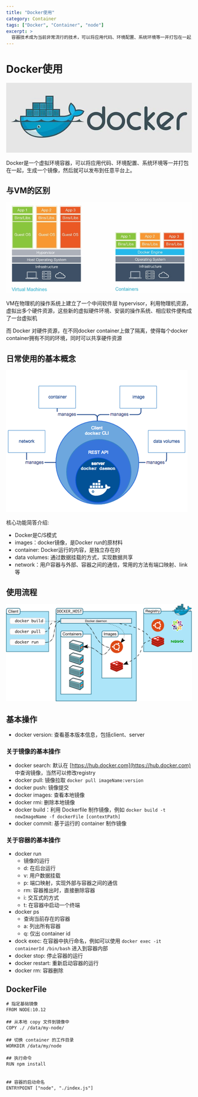 ```yaml
---
title: "Docker使用"
category: Container
tags: ["Docker", "Container", "node"]
excerpt: >
  容器技术成为当前非常流行的技术，可以将应用代码、环境配置、系统环境等一并打包在一起，生成一个镜像，然后就可以发布到任意平台上。
---
```


# Docker使用

![](../img/docker/logo.jpg)

Docker是一个虚拟环境容器，可以将应用代码、环境配置、系统环境等一并打包在一起，生成一个镜像，然后就可以发布到任意平台上。

## 与VM的区别

![](../img/docker/diff-vm.jpg)

VM在物理机的操作系统上建立了一个中间软件层 hypervisor，利用物理机资源，虚拟出多个硬件资源，这些新的虚拟硬件环境、安装的操作系统、相应软件便构成了一台虚拟机

而 Docker 对硬件资源，在不同docker container上做了隔离，使得每个docker container拥有不同的环境，同时可以共享硬件资源

## 日常使用的基本概念

![](../img/docker/engine.png)

核心功能简答介绍:

- Docker是C/S模式
- images：docker镜像，是Docker run的原材料
- container: Docker运行的内容，是独立存在的
- data volumes: 通过数据挂载的方式，实现数据共享
- network：用户容器与外部、容器之间的通信，常用的方法有端口映射、link等

## 使用流程

![](../img/docker/architecture.svg)

## 基本操作

- docker version: 查看基本版本信息，包括client、server

### 关于镜像的基本操作

- docker search: 默认在 [https://hub.docker.com](https://hub.docker.com) 中查询镜像，当然可以修改registry
- docker pull: 镜像拉取 `docker pull imageName:version`
- docker push: 镜像提交
- docker images: 查看本地镜像
- docker rmi: 删除本地镜像
- docker build：利用 Dockerfile 制作镜像，例如 `docker build -t newImageName -f dockerFile [contextPath]`
- docker commit: 基于运行的 container 制作镜像

### 关于容器的基本操作

- docker run
  - 镜像的运行
  - d: 在后台运行
  - v: 用户数据挂载
  - p: 端口映射，实现外部与容器之间的通信
  - rm: 容器推出时，直接删除容器
  - i: 交互式的方式
  - t: 在容器中启动一个终端
- docker ps
  - 查询当前存在的容器
  - a: 列出所有容器
  - q: 仅出 container id
- dock exec: 在容器中执行命名，例如可以使用 `docker exec -it containerId /bin/bash` 进入到容器内部
- docker stop: 停止容器的运行
- docker restart: 重新启动容器的运行
- docker rm: 容器删除


## DockerFile

```
# 指定基础镜像
FROM NODE:10.12

## 从本地 copy 文件到镜像中
COPY ./ /data/my-node/

## 切换 container 的工作目录
WORKDIR /data/my/node

## 执行命令
RUN npm install


## 容器的启动命名
ENTRYPOINT ["node", "./index.js"]

```
